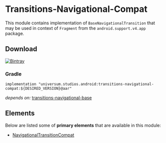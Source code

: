 Transitions-Navigational-Compat
===============

This module contains implementation of `BaseNavigationalTransition` that may be used in context
of `Fragment` from the `android.support.v4.app` package.

## Download ##
[![Bintray](https://api.bintray.com/packages/universum-studios/android/universum.studios.android%3Atransitions/images/download.svg)](https://bintray.com/universum-studios/android/universum.studios.android%3Atransitions/_latestVersion)

### Gradle ###

    implementation "universum.studios.android:transitions-navigational-compat:${DESIRED_VERSION}@aar"

_depends on:_
[transitions-navigational-base](https://github.com/universum-studios/android_transitions/tree/master/library-navigational-base)

## Elements ##

Below are listed some of **primary elements** that are available in this module:

- [NavigationalTransitionCompat](https://github.com/universum-studios/android_transitions/blob/master/library-navigational-compat/src/main/java/universum/studios/android/transition/NavigationalTransitionCompat.java)
